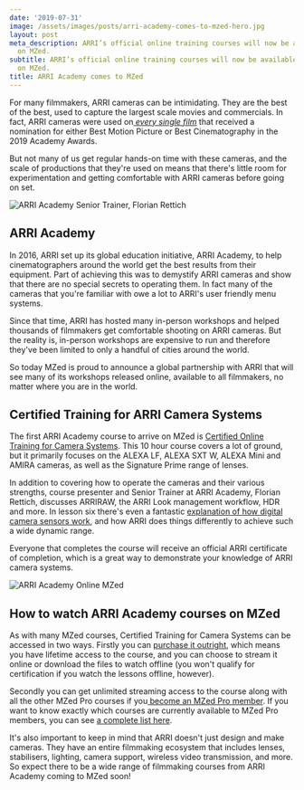 ```yaml
---
date: '2019-07-31'
image: /assets/images/posts/arri-academy-comes-to-mzed-hero.jpg
layout: post
meta_description: ARRI’s official online training courses will now be available exclusively
  on MZed.
subtitle: ARRI’s official online training courses will now be available exclusively
  on MZed.
title: ARRI Academy comes to MZed
---
```


For many filmmakers, ARRI cameras can be intimidating. They are the best of the best, used to capture the largest scale movies and commercials. In fact, ARRI cameras were used on[ _every single film_](https://www.premiumbeat.com/blog/cameras-lenses-2019-oscar-nominations/) that received a nomination for either Best Motion Picture or Best Cinematography in the 2019 Academy Awards. 

But not many of us get regular hands-on time with these cameras, and the scale of productions that they're used on means that there's little room for experimentation and getting comfortable with ARRI cameras before going on set. 

![ARRI Academy Senior Trainer, Florian Rettich](https://mzed-cdn1.sfo2.cdn.digitaloceanspaces.com/images/news/arri-cotcs.jpg)

## ARRI Academy

In 2016, ARRI set up its global education initiative, ARRI Academy, to help cinematographers around the world get the best results from their equipment. Part of achieving this was to demystify ARRI cameras and show that there are no special secrets to operating them. In fact many of the cameras that you're familiar with owe a lot to ARRI's user friendly menu systems.

Since that time, ARRI has hosted many in-person workshops and helped thousands of filmmakers get comfortable shooting on ARRI cameras. But the reality is, in-person workshops are expensive to run and therefore they've been limited to only a handful of cities around the world. 

So today MZed is proud to announce a global partnership with ARRI that will see many of its workshops released online, available to all filmmakers, no matter where you are in the world.

## Certified Training for ARRI Camera Systems

The first ARRI Academy course to arrive on MZed is [Certified Online Training for Camera Systems](https://www.mzed.com/courses/certified-online-training-for-camera-systems). This 10 hour course covers a lot of ground, but it primarily focuses on the ALEXA LF, ALEXA SXT W, ALEXA Mini and AMIRA cameras, as well as the Signature Prime range of lenses. 

In addition to covering how to operate the cameras and their various strengths, course presenter and Senior Trainer at ARRI Academy, Florian Rettich, discusses ARRIRAW, the ARRI Look management workflow, HDR and more. In lesson six there's even a fantastic [explanation of how digital camera sensors work](https://www.mzed.com/courses/certified-online-training-for-camera-systems/modules/6?t=146), and how ARRI does things differently to achieve such a wide dynamic range.

Everyone that completes the course will receive an official ARRI certificate of completion, which is a great way to demonstrate your knowledge of ARRI camera systems.

![ARRI Academy Online MZed](https://mzed-cdn1.sfo2.cdn.digitaloceanspaces.com/images/news/arri.jpg)

## How to watch ARRI Academy courses on MZed

As with many MZed courses, Certified Training for Camera Systems can be accessed in two ways. Firstly you can [purchase it outright](https://www.mzed.com/checkout/?sku=MZARRICOTCS), which means you have lifetime access to the course, and you can choose to stream it online or download the files to watch offline (you won't qualify for certification if you watch the lessons offline, however). 

Secondly you can get unlimited streaming access to the course along with all the other MZed Pro courses if you[ become an MZed Pro member](https://www.mzed.com/checkout/?sku=MZEDPRO12). If you want to know exactly which courses are currently available to MZed Pro members, you can see [a complete list here](https://www.mzed.com/courses?categories=&educators=&price=&resolutions=&difficulty=&sort=&mzed=mzed_only).

It's also important to keep in mind that ARRI doesn't just design and make cameras. They have an entire filmmaking ecosystem that includes lenses, stabilisers, lighting, camera support, wireless video transmission, and more. So expect there to be a wide range of filmmaking courses from ARRI Academy coming to MZed soon!